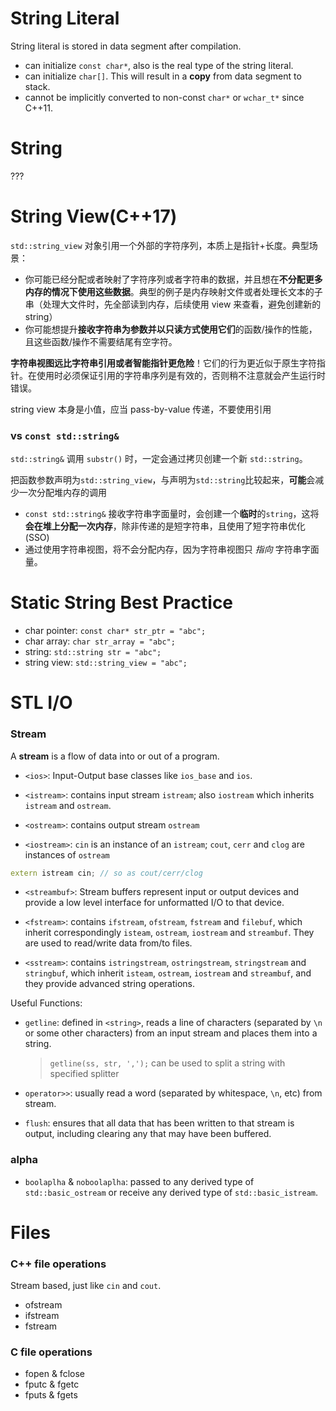 # String Literal

String literal is stored in data segment after compilation. 

- can initialize `const char*`, also is the real type of the string literal.
- can initialize `char[]`. This will result in a **copy** from data segment to stack.
- cannot be implicitly converted to non-const `char*` or `wchar_t*` since C++11.



# String

???



# String View(C++17)

`std::string_view` 对象引用一个外部的字符序列，本质上是指针+长度。典型场景：

- 你可能已经分配或者映射了字符序列或者字符串的数据，并且想在**不分配更多内存的情况下使用这些数据**。典型的例子是内存映射文件或者处理长文本的子串（处理大文件时，先全部读到内存，后续使用 view 来查看，避免创建新的 string）
- 你可能想提升**接收字符串为参数并以只读方式使用它们**的函数/操作的性能，且这些函数/操作不需要结尾有空字符。

**字符串视图远比字符串引用或者智能指针更危险**！它们的行为更近似于原生字符指针。在使用时必须保证引用的字符串序列是有效的，否则稍不注意就会产生运行时错误。

string view 本身是小值，应当 pass-by-value 传递，不要使用引用

### vs `const std::string&`

`std::string&` 调用 `substr()` 时，一定会通过拷贝创建一个新 `std::string`。

把函数参数声明为`std::string_view`，与声明为`std::string`比较起来，**可能**会减少一次分配堆内存的调用

- `const std::string&` 接收字符串字面量时，会创建一个**临时**的`string`，这将**会在堆上分配一次内存**，除非传递的是短字符串，且使用了短字符串优化(SSO)
- 通过使用字符串视图，将不会分配内存，因为字符串视图只 *指向* 字符串字面量。



# Static String Best Practice

- char pointer: `const char* str_ptr = "abc";`
- char array: `char str_array = "abc";`
- string: `std::string str = "abc";`
- string view: `std::string_view = "abc";`





# STL I/O

### Stream

A **stream** is a flow of data into or out of a program.

- `<ios>`: Input-Output base classes like `ios_base` and `ios`.

- `<istream>`: contains input stream `istream`; also `iostream` which inherits `istream` and `ostream`.

- `<ostream>`: contains output stream `ostream`

- `<iostream>`: `cin` is an instance of an `istream`; `cout`, `cerr` and `clog` are instances of `ostream`

 ```c++
extern istream cin; // so as cout/cerr/clog
 ```

- `<streambuf>`: Stream buffers represent input or output devices and provide a low level interface for unformatted I/O to that device.

- `<fstream>`: contains `ifstream`, `ofstream`, `fstream` and `filebuf`, which inherit correspondingly `isteam`, `ostream`, `iostream` and `streambuf`. They are used to read/write data from/to files.

- `<sstream>`: contains `istringstream`, `ostringstream`, `stringstream` and `stringbuf`, which inherit `isteam`, `ostream`, `iostream` and `streambuf`, and they provide advanced string operations.

Useful Functions: 

- `getline`: defined in `<string>`, reads a line of characters (separated by `\n` or some other characters) from an input stream and places them into a string.

  > `getline(ss, str, ',');` can be used to split a string with specified splitter

- `operator>>`: usually read a word (separated by whitespace, `\n`, etc) from stream.

- `flush`: ensures that all data that has been written to that stream is output, including clearing any that may have been buffered.

### alpha

- `boolaplha` & `noboolaplha`: passed to any derived type of `std::basic_ostream` or receive any derived type of `std::basic_istream`. 





# Files

### C++ file operations

Stream based, just like `cin` and `cout`.

- ofstream
- ifstream
- fstream

### C file operations

- fopen & fclose
- fputc & fgetc
- fputs & fgets